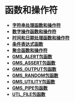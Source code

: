 # 函数和操作符

-   **[字符串处理函数和操作符](whale-字符串处理函数和操作符.md)**  
-   **[数字操作函数和操作符](whale-数字操作函数和操作符.md)**  
-   **[时间和日期处理函数和操作符](whale-时间和日期处理函数和操作符.md)**  
-   **[条件表达式函数](whale-条件表达式函数.md)**  
-   **[聚合函数和操作符](whale-聚合函数和操作符.md)**   
-   **[GMS_ALERT包函数](whale-GMS_ALERT包函数.md)**   
-   **[GMS_ASSERT包函数](whale-GMS_ASSERT包函数.md)**   
-   **[GMS_OUTPUT包函数](whale-GMS_OUTPUT包函数.md)**   
-   **[GMS_RANDOM包函数](whale-GMS_RANDOM包函数.md)**   
-   **[GMS_UTILITY包函数](whale-GMS_UTILITY包函数.md)**   
-   **[GMS_PIPE包函数](whale-GMS_PIPE包函数.md)**   
-   **[UTL_FILE包函数](whale-UTL_FILE包函数.md)**   